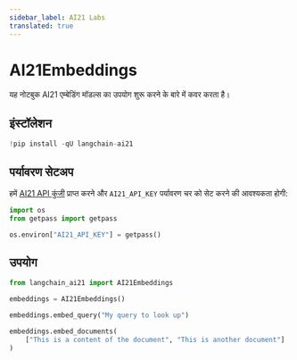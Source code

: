 ```yaml
---
sidebar_label: AI21 Labs
translated: true
---
```


# AI21Embeddings

यह नोटबुक AI21 एम्बेडिंग मॉडल्स का उपयोग शुरू करने के बारे में कवर करता है।

## इंस्टॉलेशन

```python
!pip install -qU langchain-ai21
```

## पर्यावरण सेटअप

हमें [AI21 API कुंजी](https://docs.ai21.com/) प्राप्त करने और `AI21_API_KEY` पर्यावरण चर को सेट करने की आवश्यकता होगी:

```python
import os
from getpass import getpass

os.environ["AI21_API_KEY"] = getpass()
```

## उपयोग

```python
from langchain_ai21 import AI21Embeddings

embeddings = AI21Embeddings()
```

```python
embeddings.embed_query("My query to look up")
```

```python
embeddings.embed_documents(
    ["This is a content of the document", "This is another document"]
)
```
